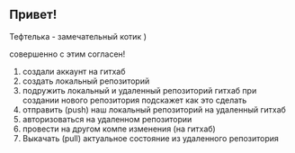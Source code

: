 ## Привет!

Тефтелька - замечательный котик )

совершенно с этим согласен!

1. создали аккаунт на гитхаб
2. создать локальный репозиторий
3. подружить локальный и удаленный репозиторий
гитхаб при создании нового репозитория подскажет как это сделать
4. отправить (push) наш локальный репозиторий на удаленный гитхаб
5. авторизоваться на удаленном репозитории
6. провести на другом компе изменения (на гитхаб)
7. Выкачать (pull) актуальное состояние из удаленного репозитория